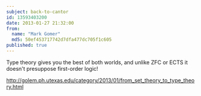 ```yaml
---
subject: back-to-cantor
id: 13593403200
date: 2013-01-27 21:32:00
from:
  name: "Mark Gomer"
  md5: 50ef453717742d7dfa477dc705f1c605
published: true
---
```

Type theory gives you the best of both worlds, and unlike ZFC or ECTS it doesn't presuppose first-order logic! 

http://golem.ph.utexas.edu/category/2013/01/from_set_theory_to_type_theory.html 
